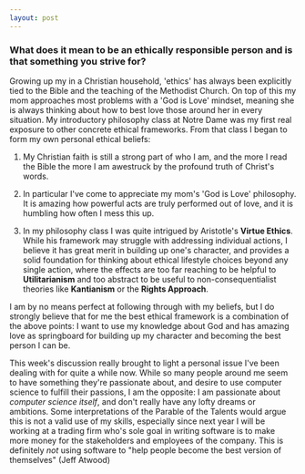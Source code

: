 ```yaml
---
layout: post
---
```

 
### What does it mean to be an ethically responsible person and is that something you strive for?

Growing up my in a Christian household, 'ethics' has always been explicitly tied
to the Bible and the teaching of the Methodist Church. On top of this my mom
approaches most problems with a 'God is Love' mindset, meaning she is always
thinking about how to best love those around her in every situation. My introductory
philosophy class at Notre Dame was my first real exposure to other concrete
ethical frameworks. From that class I began to form my own personal ethical
beliefs:
1. My Christian faith is still a strong part of who I am, and the more I read
   the Bible the more I am awestruck by the profound truth of Christ's words.
   
2. In particular I've come to appreciate my mom's 'God is Love' philosophy. It is amazing
   how powerful acts are truly performed out of love, and it is humbling how
   often I mess this up.

3. In my philosophy class I was quite intrigued by Aristotle's **Virtue Ethics**.
   While his framework may struggle with addressing individual actions, I believe it has
   great merit in building up one's character, and provides a solid foundation for thinking
   about ethical lifestyle choices beyond any single action, where the effects are too far
   reaching to be helpful to **Utilitarianism** and too abstract to be useful to
   non-consequentialist theories like **Kantianism** or the **Rights Approach**.


I am by no means perfect at following through with my beliefs, but I do strongly
believe that for me the best ethical framework is a combination of the above points:
I want to use my knowledge about God and has amazing love as springboard for building up my
character and becoming the best person I can be. 

This week's discussion really brought to light a personal issue I've been
dealing with for quite a while now. While so many people around me seem to have
something they're passionate about, and desire to use computer science to
fulfill their passions, I am the opposite: I am passionate about _computer
science itself_, and don't really have any lofty dreams or ambitions. Some
interpretations of the Parable of the Talents would argue this is not a valid
use of my skills, especially since next year I will be working at a trading firm
who's sole goal in writing software is to make more money for the stakeholders
and employees of the company. This is definitely _not_ using software to "help
people become the best version of themselves" (Jeff Atwood)
